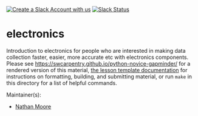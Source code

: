 [![Create a Slack Account with us](https://img.shields.io/badge/Create_Slack_Account-The_Carpentries-071159.svg)](https://swc-slack-invite.herokuapp.com/) 
 [![Slack Status](https://img.shields.io/badge/Slack_Channel-swc--py--gapminder-E01563.svg)](https://swcarpentry.slack.com/messages/C9X4W03KL) 

electronics 
=======================

Introduction to electronics for people who are interested in making data collection faster, easier, more accurate etc with electronics components.
Please see <https://swcarpentry.github.io/python-novice-gapminder/>
for a rendered version of this material, [the lesson template documentation][lesson-example]
for instructions on formatting, building, and submitting material,
or run `make` in this directory for a list of helpful commands.

Maintainer(s):

* [Nathan Moore][moore-nathan]

[lesson-example]: https://carpentries.github.io/lesson-example/
[moore-nathan]: https://software-carpentry.org/team/#moore_nathan
